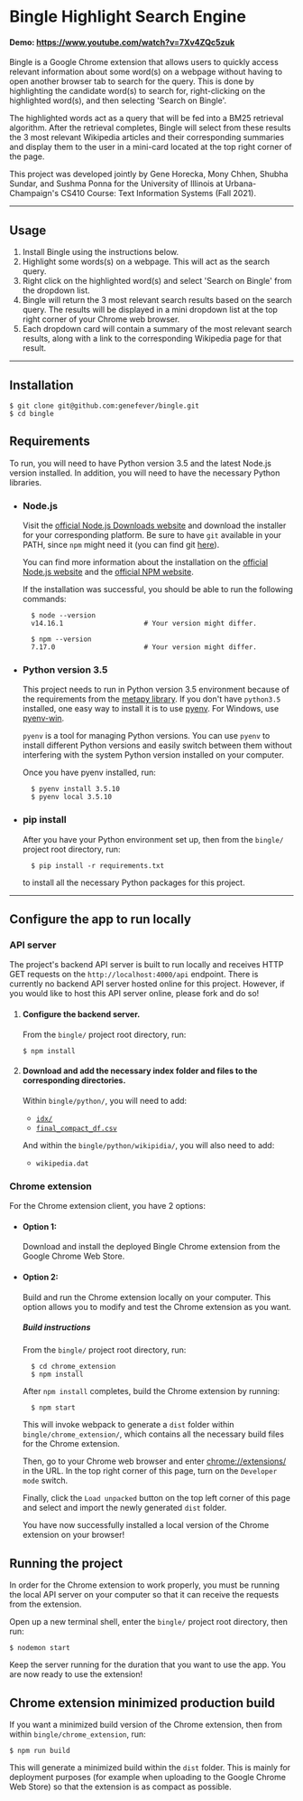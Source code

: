 # Bingle Highlight Search Engine

#### Demo: https://www.youtube.com/watch?v=7Xv4ZQc5zuk

Bingle is a Google Chrome extension that allows users to quickly access relevant information about some word(s) on a webpage without having to open another browser tab to search for the query. This is done by highlighting the candidate word(s) to search for, right-clicking on the highlighted word(s), and then selecting 'Search on Bingle'.

The highlighted words act as a query that will be fed into a BM25 retrieval algorithm. After the retrieval completes, Bingle will select from these results the 3 most relevant Wikipedia articles and their corresponding summaries and display them to the user in a mini-card located at the top right corner of the page.

This project was developed jointly by Gene Horecka, Mony Chhen, Shubha Sundar, and Sushma Ponna for the University of Illinois at Urbana-Champaign's CS410 Course: Text Information Systems (Fall 2021).

---

## Usage

1. Install Bingle using the instructions below.
2. Highlight some words(s) on a webpage. This will act as the search query.
3. Right click on the highlighted word(s) and select 'Search on Bingle' from the dropdown list.
4. Bingle will return the 3 most relevant search results based on the search query. The results will be displayed in a mini dropdown list at the top right corner of your Chrome web browser.
5. Each dropdown card will contain a summary of the most relevant search results, along with a link to the corresponding Wikipedia page for that result.

---

## Installation

    $ git clone git@github.com:genefever/bingle.git
    $ cd bingle

## Requirements

To run, you will need to have Python version 3.5 and the latest Node.js version installed. In addition, you will need to have the necessary Python libraries.

- ### Node.js

  Visit the [official Node.js Downloads website](https://nodejs.org/en/download/) and download the installer for your corresponding platform. Be sure to have `git` available in your PATH, since `npm` might need it (you can find git [here](https://git-scm.com/)).

  You can find more information about the installation on the [official Node.js website](https://nodejs.org/) and the [official NPM website](https://npmjs.org/).

  If the installation was successful, you should be able to run the following commands:

        $ node --version
        v14.16.1                    # Your version might differ.

        $ npm --version
        7.17.0                      # Your version might differ.

- ### Python version 3.5

  This project needs to run in Python version 3.5 environment because of the requirements from the [metapy library](https://github.com/meta-toolkit/metapy). If you don't have `python3.5` installed, one easy way to install it is to use [pyenv](https://github.com/pyenv/pyenv). For Windows, use [pyenv-win](https://github.com/pyenv/pyenv-installer).

  `pyenv` is a tool for managing Python versions. You can use `pyenv` to install different Python versions and easily switch between them without interfering with the system Python version installed on your computer.

  Once you have pyenv installed, run:

        $ pyenv install 3.5.10
        $ pyenv local 3.5.10

- ### pip install

  After you have your Python environment set up, then from the `bingle/` project root directory, run:

        $ pip install -r requirements.txt

  to install all the necessary Python packages for this project.

---

## Configure the app to run locally

### API server

The project's backend API server is built to run locally and receives HTTP GET requests on the `http://localhost:4000/api` endpoint. There is currently no backend API server hosted online for this project. However, if you would like to host this API server online, please fork and do so!

1.  #### Configure the backend server.

    From the `bingle/` project root directory, run:

        $ npm install

2.  #### Download and add the necessary index folder and files to the corresponding directories.

    Within `bingle/python/`, you will need to add:

    - [`idx/`](https://drive.google.com/drive/folders/1LxOiHrWWlzrxMpOgy5QrllapuGNqYWYy?usp=sharing)
    - [`final_compact_df.csv`](https://drive.google.com/file/d/1nWawg9RCxungWdR6_JdqmTwfC4xoju-p/view?usp=sharing)

    And within the `bingle/python/wikipidia/`, you will also need to add:

    - `wikipedia.dat`

### Chrome extension

For the Chrome extension client, you have 2 options:

- #### Option 1:
  Download and install the deployed Bingle Chrome extension from the Google Chrome Web Store.
- #### Option 2:

  Build and run the Chrome extension locally on your computer. This option allows you to modify and test the Chrome extension as you want.

  ##### Build instructions

  From the `bingle/` project root
  directory, run:

        $ cd chrome_extension
        $ npm install

  After `npm install` completes, build the Chrome extension by running:

        $ npm start

  This will invoke webpack to generate a `dist` folder within `bingle/chrome_extension/`, which contains all the necessary build files for the Chrome extension.

  Then, go to your Chrome web browser and enter [chrome://extensions/](chrome://extensions/) in the URL. In the top right corner of this page, turn on the `Developer mode` switch.

  Finally, click the `Load unpacked` button on the top left corner of this page and select and import the newly generated `dist` folder.

  You have now successfully installed a local version of the Chrome extension on your browser!

## Running the project

In order for the Chrome extension to work properly, you must be running the local API server on your computer so that it can receive the requests from the extension.

Open up a new terminal shell, enter the `bingle/` project root directory, then run:

    $ nodemon start

Keep the server running for the duration that you want to use the app. You are now ready to use the extension!

## Chrome extension minimized production build

If you want a minimized build version of the Chrome extension, then from within `bingle/chrome_extension`, run:

    $ npm run build

This will generate a minimized build within the `dist` folder. This is mainly for deployment purposes (for example when uploading to the Google Chrome Web Store) so that the extension is as compact as possible.
